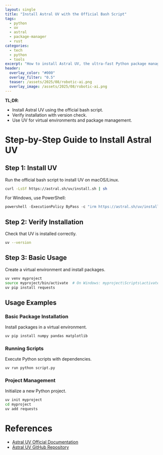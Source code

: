 ```yaml
---
layout: single
title: "Install Astral UV with the Official Bash Script"
tags:
  - python
  - uv
  - astral
  - package-manager
  - rust
categories:
  - tech
  - python
  - tools
excerpt: "How to install Astral UV, the ultra-fast Python package manager written in Rust, using the official bash script method."
header:
  overlay_color: "#000"
  overlay_filter: "0.5"
  teaser: /assets/2025/08/robotic-ai.png
  overlay_image: /assets/2025/08/robotic-ai.png
---
```


**TL;DR**:
- Install Astral UV using the official bash script.
- Verify installation with version check.
- Use UV for virtual environments and package management.

# Step-by-Step Guide to Install Astral UV

## Step 1: Install UV

Run the official bash script to install UV on macOS/Linux.

```bash
curl -LsSf https://astral.sh/uv/install.sh | sh
```

For Windows, use PowerShell:

```powershell
powershell -ExecutionPolicy ByPass -c "irm https://astral.sh/uv/install.ps1 | iex"
```

## Step 2: Verify Installation

Check that UV is installed correctly.

```bash
uv --version
```

## Step 3: Basic Usage

Create a virtual environment and install packages.

```bash
uv venv myproject
source myproject/bin/activate  # On Windows: myproject\Scripts\activate
uv pip install requests
```

## Usage Examples

### Basic Package Installation

Install packages in a virtual environment.

```bash
uv pip install numpy pandas matplotlib
```

### Running Scripts

Execute Python scripts with dependencies.

```bash
uv run python script.py
```

### Project Management

Initialize a new Python project.

```bash
uv init myproject
cd myproject
uv add requests
```

# References

- [Astral UV Official Documentation](https://docs.astral.sh/uv/)
- [Astral UV GitHub Repository](https://github.com/astral-sh/uv)